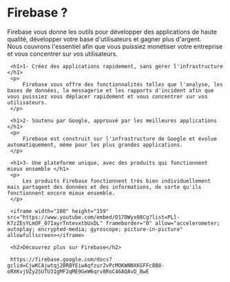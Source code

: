 <html>  
<body >
     <h1> Firebase ? </h1>
     <p>
         Firebase vous donne les outils pour développer des applications de haute qualité, développer votre base d'utilisateurs et gagner plus d'argent.<br/>
         Nous couvrons l'essentiel afin que vous puissiez monétiser votre entreprise et vous concentrer sur vos utilisateurs.
     </p>

     <h1>1- Créez des applications rapidement, sans gérer l'infrastructure </h1>
     <p>
         Firebase vous offre des fonctionnalités telles que l'analyse, les bases de données, la messagerie et les rapports d'incident afin que vous puissiez vous déplacer rapidement et vous concentrer sur vos utilisateurs.
     </p>

     <h1>2- Soutenu par Google, approuvé par les meilleures applications </h1>
     <p>
         Firebase est construit sur l'infrastructure de Google et évolue automatiquement, même pour les plus grandes applications.
     </p>

     <h1>3- Une plateforme unique, avec des produits qui fonctionnent mieux ensemble </h1>
     <p>
         Les produits Firebase fonctionnent très bien individuellement mais partagent des données et des informations, de sorte qu'ils fonctionnent encore mieux ensemble.
     </p>
 
     <iframe width="280" height="159" src="https://www.youtube.com/embed/O17OWyx08Cg?list=PLl-K7zZEsYLmOF_07IayrTntevxtbUxDL" frameborder="0" allow="accelerometer; autoplay; encrypted-media; gyroscope; picture-in-picture" allowfullscreen></iframe>
     
     <h2>Découvrez plus sur Firebase</h2>

     https://firebase.google.com/docs?gclid=CjwKCAjwtqj2BRBYEiwAqfzur2vPcMOKWNNXKGFFc8B8-oRXKvjUZy2SUTU31gMF2qME9GeW6qrv8RoC46AQAvD_BwE

     
</body>
</html>
